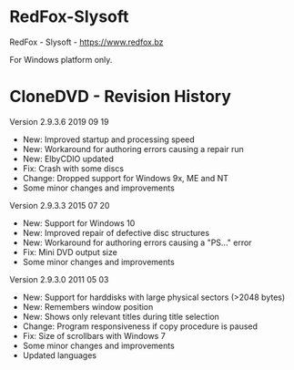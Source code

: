 #  RedFox-Slysoft
RedFox - Slysoft - https://www.redfox.bz

For Windows platform only.

#  CloneDVD - Revision History

Version 2.9.3.6 2019 09 19
- New: Improved startup and processing speed
- New: Workaround for authoring errors causing a repair run
- New: ElbyCDIO updated
- Fix: Crash with some discs
- Change: Dropped support for Windows 9x, ME and NT
- Some minor changes and improvements 

Version 2.9.3.3 2015 07 20
- New: Support for Windows 10
- New: Improved repair of defective disc structures
- New: Workaround for authoring errors causing a "PS..." error
- Fix: Mini DVD output size
- Some minor changes and improvements


Version 2.9.3.0 2011 05 03
- New: Support for harddisks with large physical sectors (>2048 bytes)
- New: Remembers window position
- New: Shows only relevant titles during title selection
- Change: Program responsiveness if copy procedure is paused
- Fix: Size of scrollbars with Windows 7
- Some minor changes and improvements
- Updated languages
